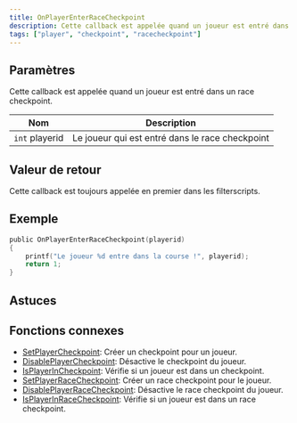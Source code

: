 ```yaml
---
title: OnPlayerEnterRaceCheckpoint
description: Cette callback est appelée quand un joueur est entré dans un race checkpoint.
tags: ["player", "checkpoint", "racecheckpoint"]
---
```


## Paramètres

Cette callback est appelée quand un joueur est entré dans un race checkpoint.

| Nom            | Description                                     |
| -------------- | ----------------------------------------------- |
| `int` playerid | Le joueur qui est entré dans le race checkpoint |

## Valeur de retour

Cette callback est toujours appelée en premier dans les filterscripts.

## Exemple

```c
public OnPlayerEnterRaceCheckpoint(playerid)
{
    printf("Le joueur %d entre dans la course !", playerid);
    return 1;
}
```

## Astuces

<TipNPCCallbacks />

## Fonctions connexes

- [SetPlayerCheckpoint](../functions/SetPlayerCheckpoint): Créer un checkpoint pour un joueur.
- [DisablePlayerCheckpoint](../functions/DisablePlayerCheckpoint): Désactive le checkpoint du joueur.
- [IsPlayerInCheckpoint](../functions/IsPlayerInCheckpoint): Vérifie si un joueur est dans un checkpoint.
- [SetPlayerRaceCheckpoint](../functions/SetPlayerRaceCheckpoint): Créer un race checkpoint pour le joueur.
- [DisablePlayerRaceCheckpoint](../functions/DisablePlayerRaceCheckpoint): Désactive le race checkpoint du joueur.
- [IsPlayerInRaceCheckpoint](../functions/IsPlayerInRaceCheckpoint): Vérifie si un joueur est dans un race checkpoint.

